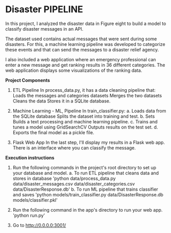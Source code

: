 # Disaster PIPELINE

In this project, I analyzed the disaster data in Figure eight to build a model to classify disaster messages in an API.

The dataset used contains actual messages that were sent during some disasters. For this, a machine learning pipeline was developed to categorize these events and that can send the messages to a disaster relief agency.

I also included a web application where an emergency professional can enter a new message and get ranking results in 36 different categories. The web application displays some visualizations of the ranking data.

**Project Components**

1. ETL Pipeline In process_data.py, it has a data cleaning pipeline that: Loads the messages and categories datasets Merges the two datasets Cleans the data Stores it in a SQLite database.

2. Machine Learning - ML, Pipeline In train_classifier.py: 
    a. Loads data from the SQLite database Splits the dataset into training and test. 
    b. Sets Builds a text processing and machine learning pipeline.
    c. Trains and tunes a model using GridSearchCV Outputs results on the test set.
    d. Exports the final model as a pickle file.

3. Flask Web App In the last step, I'll display my results in a Flask web app. There is an interface where you can classify the message.

**Execution instructions**

1. Run the following commands in the project's root directory to set up your database and model.
    a. To run ETL pipeline that cleans data and stores in database 'python data/process_data.py data/disaster_messages.csv data/disaster_categories.csv data/DisasterResponse.db'
    b. To run ML pipeline that trains classifier and saves 'python models/train_classifier.py data/DisasterResponse.db models/classifier.pkl'

2. Run the following command in the app's directory to run your web app. 'python run.py'

3. Go to http://0.0.0.0:3001/




